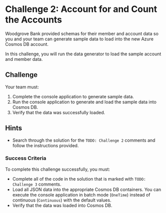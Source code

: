 # Challenge 2: Account for and Count the Accounts

Woodgrove Bank provided schemas for their member and account data so you and your team can generate sample data to load into the new Azure Cosmos DB account.

In this challenge, you will run the data generator to load the sample account and member data.

## Challenge

Your team must:

1. Complete the console application to generate sample data.
2. Run the console application to generate and load the sample data into Cosmos DB.
3. Verify that the data was successfully loaded.

## Hints

- Search through the solution for the `TODO: Challenge 2` comments and follow the instructions provided.

### Success Criteria

To complete this challenge successfully, you must:

- Complete all of the code in the solution that is marked with `TODO: Challenge 3` comments.
- Load all JSON data into the appropriate Cosmos DB containers. You can execute the console application in batch mode (`OneTime`) instead of continuous (`Continuous`) with the default values.
- Verify that the data was loaded into Cosmos DB.
